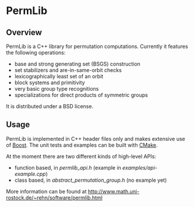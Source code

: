 # PermLib

## Overview

PermLib is a C++ library for permutation computations. 
Currently it features the following operations:

* base and strong generating set (BSGS) construction
* set stabilizers and are-in-same-orbit checks
* lexicographically least set of an orbit
* block systems and primitivity
* very basic group type recognitions
* specializations for direct products of symmetric groups

It is distributed under a BSD license.

## Usage

PermLib is implemented in C++ header files only and makes extensive use of [Boost](http://www.boost.org).
The unit tests and examples can be built with [CMake](http://www.cmake.org).

At the moment there are two different kinds of high-level APIs:
* function based, in *permlib_api.h* (example in *examples/api-example.cpp*)
* class based, in *abstract_permutation_group.h* (no example yet)

More information can be found at http://www.math.uni-rostock.de/~rehn/software/permlib.html
